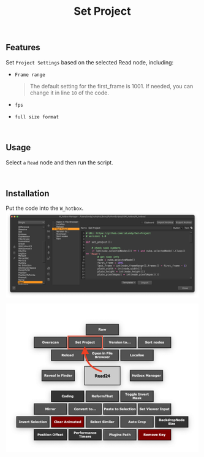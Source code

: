 <h1 align='center'>
  Set Project
</h1>

<br />

## Features
Set `Project Settings` based on the selected Read node, including:
- `Frame range`

    > The default setting for the first_frame is 1001. If needed, you can change it in line `10` of the code.

- `fps`
- `full size format`

<br />

## Usage
Select `a` `Read` node and then run the script.

<br />

## Installation
Put the code into the `W_hotbox`.
![usage 01](./images/usage_01.png)

![usage 02](./images/usage_02.png)
